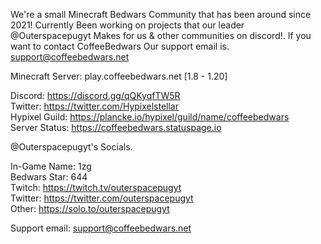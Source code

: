 
We're a small Minecraft Bedwars Community that has been around since 2021!
Currently Been working on projects that our leader @Outerspacepugyt Makes for us & other communities on discord!.
If you want to contact CoffeeBedwars Our support email is. support@coffeebedwars.net


Minecraft Server: play.coffeebedwars.net [1.8 - 1.20]

Discord: https://discord.gg/qQKyqfTW5R                            
Twitter: https://twitter.com/Hypixelstellar                            
Hypixel Guild: https://plancke.io/hypixel/guild/name/coffeebedwars                            
Server Status: https://coffeebedwars.statuspage.io                            


@Outerspacepugyt's Socials.

In-Game Name: 1zg                            
Bedwars Star: 644                            
Twitch: https://twitch.tv/outerspacepugyt                            
Twitter: https://twitter.com/outerspacepugyt                            
Other: https://solo.to/outerspacepugyt                            

Support email: support@coffeebedwars.net

